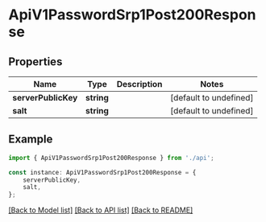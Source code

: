 # ApiV1PasswordSrp1Post200Response


## Properties

Name | Type | Description | Notes
------------ | ------------- | ------------- | -------------
**serverPublicKey** | **string** |  | [default to undefined]
**salt** | **string** |  | [default to undefined]

## Example

```typescript
import { ApiV1PasswordSrp1Post200Response } from './api';

const instance: ApiV1PasswordSrp1Post200Response = {
    serverPublicKey,
    salt,
};
```

[[Back to Model list]](../README.md#documentation-for-models) [[Back to API list]](../README.md#documentation-for-api-endpoints) [[Back to README]](../README.md)
